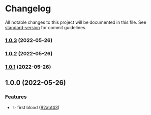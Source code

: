 # Changelog

All notable changes to this project will be documented in this file. See [standard-version](https://github.com/conventional-changelog/standard-version) for commit guidelines.

### [1.0.3](https://github.com/daolou/jsh/compare/v1.0.2...v1.0.3) (2022-05-26)

### [1.0.2](https://github.com/daolou/jsh/compare/v1.0.1...v1.0.2) (2022-05-26)

### [1.0.1](https://github.com/daolou/jsh/compare/v1.0.0...v1.0.1) (2022-05-26)

## 1.0.0 (2022-05-26)


### Features

* ✨ first blood ([92abf43](https://github.com/daolou/jsh/commit/92abf434039d640b0b9a5c56af925dd6135b2acc))

